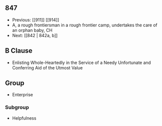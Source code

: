 ## 847
- Previous: [[911]] [[914]] 
- A, a rough frontiersman in a rough frontier camp, undertakes the care of an orphan baby, CH
- Next: [[842 | 842a, b]] 

## B Clause
- Enlisting Whole-Heartedly in the Service of a Needy Unfortunate and Conferring Aid of the Utmost Value

## Group
- Enterprise

### Subgroup
- Helpfulness

